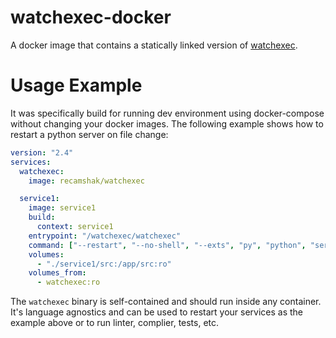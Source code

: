 watchexec-docker
================

A docker image that contains a statically linked version of [watchexec](https://github.com/watchexec/watchexec).

Usage Example
=============

It was specifically build for running dev environment using docker-compose without changing
your docker images. The following example shows how to restart a python server on file change:

```yaml
version: "2.4"
services:
  watchexec:
    image: recamshak/watchexec

  service1:
    image: service1
    build:
      context: service1
    entrypoint: "/watchexec/watchexec"
    command: ["--restart", "--no-shell", "--exts", "py", "python", "service1/server.py"]
    volumes:
      - "./service1/src:/app/src:ro"
    volumes_from:
      - watchexec:ro
```

The `watchexec` binary is self-contained and should run inside any container. It's language agnostics and can 
be used to restart your services as the example above or to run linter, complier, tests, etc.

